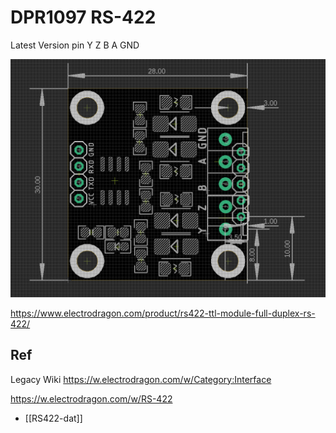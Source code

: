 
# DPR1097 RS-422

Latest Version pin Y Z B A GND

![](20-27-15-15-02-2023.png)

https://www.electrodragon.com/product/rs422-ttl-module-full-duplex-rs-422/


## Ref 

Legacy Wiki 
https://w.electrodragon.com/w/Category:Interface

https://w.electrodragon.com/w/RS-422


- [[RS422-dat]]